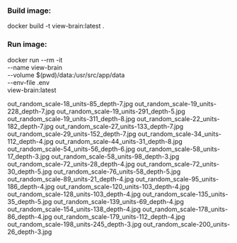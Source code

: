 ### Build image:
docker build -t view-brain:latest .

### Run image:
docker run --rm -it \
    --name view-brain \
    --volume $(pwd)/data:/usr/src/app/data \
    --env-file .env \
    view-brain:latest

out_random_scale-18_units-85_depth-7.jpg
out_random_scale-19_units-228_depth-7.jpg
out_random_scale-19_units-291_depth-5.jpg
out_random_scale-19_units-311_depth-8.jpg
out_random_scale-22_units-182_depth-7.jpg
out_random_scale-27_units-133_depth-7.jpg
out_random_scale-29_units-152_depth-7.jpg
out_random_scale-34_units-112_depth-4.jpg
out_random_scale-44_units-31_depth-8.jpg
out_random_scale-54_units-56_depth-6.jpg
out_random_scale-58_units-17_depth-3.jpg
out_random_scale-58_units-98_depth-3.jpg
out_random_scale-72_units-28_depth-4.jpg
out_random_scale-72_units-30_depth-5.jpg
out_random_scale-76_units-58_depth-5.jpg
out_random_scale-89_units-21_depth-4.jpg
out_random_scale-95_units-186_depth-4.jpg
out_random_scale-120_units-103_depth-4.jpg
out_random_scale-128_units-103_depth-4.jpg
out_random_scale-135_units-35_depth-5.jpg
out_random_scale-139_units-69_depth-4.jpg
out_random_scale-154_units-138_depth-4.jpg
out_random_scale-178_units-86_depth-4.jpg
out_random_scale-179_units-112_depth-4.jpg
out_random_scale-198_units-245_depth-3.jpg
out_random_scale-200_units-26_depth-3.jpg

